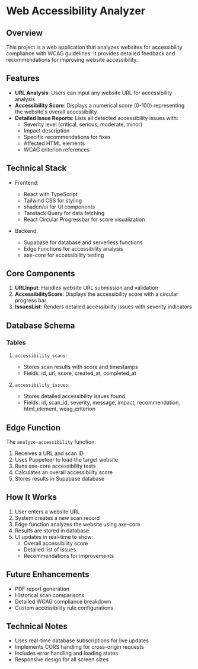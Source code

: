 # Web Accessibility Analyzer

## Overview
This project is a web application that analyzes websites for accessibility compliance with WCAG guidelines. It provides detailed feedback and recommendations for improving website accessibility.

## Features
- **URL Analysis**: Users can input any website URL for accessibility analysis
- **Accessibility Score**: Displays a numerical score (0-100) representing the website's overall accessibility
- **Detailed Issue Reports**: Lists all detected accessibility issues with:
  - Severity level (critical, serious, moderate, minor)
  - Impact description
  - Specific recommendations for fixes
  - Affected HTML elements
  - WCAG criterion references

## Technical Stack
- Frontend:
  - React with TypeScript
  - Tailwind CSS for styling
  - shadcn/ui for UI components
  - Tanstack Query for data fetching
  - React Circular Progressbar for score visualization

- Backend:
  - Supabase for database and serverless functions
  - Edge Functions for accessibility analysis
  - axe-core for accessibility testing

## Core Components
1. **URLInput**: Handles website URL submission and validation
2. **AccessibilityScore**: Displays the accessibility score with a circular progress bar
3. **IssuesList**: Renders detailed accessibility issues with severity indicators

## Database Schema
### Tables
1. `accessibility_scans`:
   - Stores scan results with score and timestamps
   - Fields: id, url, score, created_at, completed_at

2. `accessibility_issues`:
   - Stores detailed accessibility issues found
   - Fields: id, scan_id, severity, message, impact, recommendation, html_element, wcag_criterion

## Edge Function
The `analyze-accessibility` function:
1. Receives a URL and scan ID
2. Uses Puppeteer to load the target website
3. Runs axe-core accessibility tests
4. Calculates an overall accessibility score
5. Stores results in Supabase database

## How It Works
1. User enters a website URL
2. System creates a new scan record
3. Edge function analyzes the website using axe-core
4. Results are stored in database
5. UI updates in real-time to show:
   - Overall accessibility score
   - Detailed list of issues
   - Recommendations for improvements

## Future Enhancements
- PDF report generation
- Historical scan comparisons
- Detailed WCAG compliance breakdown
- Custom accessibility rule configurations

## Technical Notes
- Uses real-time database subscriptions for live updates
- Implements CORS handling for cross-origin requests
- Includes error handling and loading states
- Responsive design for all screen sizes